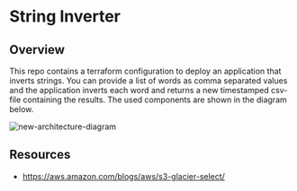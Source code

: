 # String Inverter
## Overview
This repo contains a terraform configuration to deploy an application that inverts strings. You can provide a list of words as comma separated values and the application inverts each word and returns a new timestamped csv-file containing the results. The used components are shown in the diagram below.

![new-architecture-diagram](https://user-images.githubusercontent.com/13106029/112223315-05dfcc00-8c2a-11eb-8f70-3d8d57c92f31.png)

## Resources
- https://aws.amazon.com/blogs/aws/s3-glacier-select/